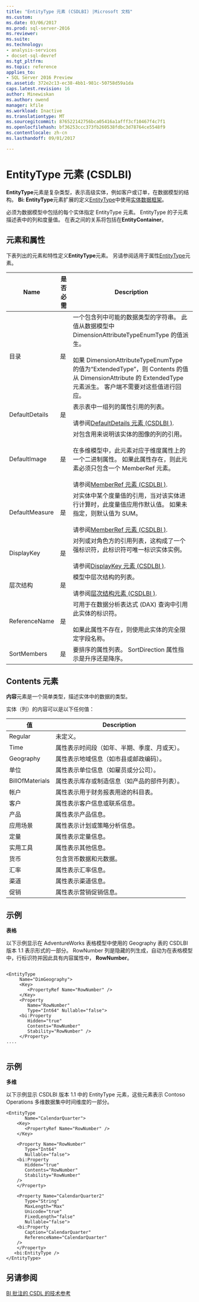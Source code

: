 ```yaml
---
title: "EntityType 元素 (CSDLBI) |Microsoft 文档"
ms.custom: 
ms.date: 03/06/2017
ms.prod: sql-server-2016
ms.reviewer: 
ms.suite: 
ms.technology:
- analysis-services
- docset-sql-devref
ms.tgt_pltfrm: 
ms.topic: reference
applies_to:
- SQL Server 2016 Preview
ms.assetid: 372e2c13-ec38-4bb1-981c-50758d59a1da
caps.latest.revision: 16
author: Minewiskan
ms.author: owend
manager: kfile
ms.workload: Inactive
ms.translationtype: MT
ms.sourcegitcommit: 876522142756bca05416a1afff3cf10467f4c7f1
ms.openlocfilehash: bf36253ccc373fb260538fdbc3d78764ce5548f9
ms.contentlocale: zh-cn
ms.lasthandoff: 09/01/2017

---
```

# <a name="entitytype-element-csdlbi"></a>EntityType 元素 (CSDLBI)
  **EntityType**元素是复杂类型，表示高级实体，例如客户或订单，在数据模型的结构。 **Bi: EntityType**元素扩展的定义[EntityType](http://msdn.microsoft.com/library/bb399206.aspx)中使用[实体数据框架](http://msdn.microsoft.com/library/bb399567.aspx)。  
  
 必须为数据模型中包括的每个实体指定 EntityType 元素。 EntityType 的子元素描述表中的列和度量值。 在表之间的关系将包括在**EntityContainer**。  
  
## <a name="elements-and-attributes"></a>元素和属性  
 下表列出的元素和特性定义**EntityType**元素。 另请参阅适用于属性[EntityType](http://msdn.microsoft.com/library/bb399206.aspx)元素。  
  
|Name|是否必需|Description|  
|----------|-----------------|-----------------|  
|目录|是|一个包含列中可能的数据类型的字符串。 此值从数据模型中 DimensionAttributeTypeEnumType 的值派生。<br /><br /> 如果 DimensionAttributeTypeEnumType 的值为“ExtendedType”，则 Contents 的值从 DimensionAttribute 的 ExtendedType 元素派生。 客户端不需要对这些值进行回应。|  
|DefaultDetails|是|表示表中一组列的属性引用的列表。<br /><br /> 请参阅[DefaultDetails 元素 &#40;CSDLBI &#41;](../../../analysis-services/tabular-model-programming-compatibility-levels-1050-1103/conceptual-schema-definition-language-csdl/defaultdetails-element-csdlbi.md).|  
|DefaultImage|是|对包含用来说明该实体的图像的列的引用。<br /><br /> 在多维模型中，此元素对应于维度属性上的一个二进制属性。 如果此属性存在，则此元素必须只包含一个 MemberRef 元素。<br /><br /> 请参阅[MemberRef 元素 &#40;CSDLBI &#41;](../../../analysis-services/tabular-model-programming-compatibility-levels-1050-1103/conceptual-schema-definition-language-csdl/memberref-element-csdlbi.md).|  
|DefaultMeasure|是|对实体中某个度量值的引用，当对该实体进行计算时，此度量值应用作默认值。 如果未指定，则默认值为 SUM。<br /><br /> 请参阅[MemberRef 元素 &#40;CSDLBI &#41;](../../../analysis-services/tabular-model-programming-compatibility-levels-1050-1103/conceptual-schema-definition-language-csdl/memberref-element-csdlbi.md).|  
|DisplayKey|是|对列或对角色方的引用列表，这构成了一个强标识符，此标识符可唯一标识实体实例。<br /><br /> 请参阅[DisplayKey 元素 &#40;CSDLBI &#41;](../../../analysis-services/tabular-model-programming-compatibility-levels-1050-1103/conceptual-schema-definition-language-csdl/displaykey-element-csdlbi.md).|  
|层次结构|是|模型中层次结构的列表。<br /><br /> 请参阅[层次结构元素 &#40;CSDLBI &#41;](../../../analysis-services/tabular-model-programming-compatibility-levels-1050-1103/conceptual-schema-definition-language-csdl/hierarchy-element-csdlbi.md).|  
|ReferenceName|是|可用于在数据分析表达式 (DAX) 查询中引用此实体的标识符。<br /><br /> 如果此属性不存在，则使用此实体的完全限定字段名称。|  
|SortMembers|是|要排序的属性列表。 SortDirection 属性指示是升序还是降序。|  
  
## <a name="contents-element"></a>Contents 元素  
 **内容**元素是一个简单类型，描述实体中的数据的类型。  
  
 实体（列）的内容可以是以下任何值：  
  
|值|Description|  
|-----------|-----------------|  
|Regular|未定义。|  
|Time|属性表示时间段（如年、半期、季度、月或天）。|  
|Geography|属性表示地域信息（如市县或邮政编码）。|  
|单位|属性表示单位信息（如雇员或分公司）。|  
|BillOfMaterials|属性表示库存或制造信息（如产品的部件列表）。|  
|帐户|属性表示用于财务报表用途的科目表。|  
|客户|属性表示客户信息或联系信息。|  
|产品|属性表示产品信息。|  
|应用场景|属性表示计划或策略分析信息。|  
|定量|属性表示定量信息。|  
|实用工具|属性表示其他信息。|  
|货币|包含货币数据和元数据。|  
|汇率|属性表示汇率信息。|  
|渠道|属性表示渠道信息。|  
|促销|属性表示营销促销信息。|  
  
## <a name="example"></a>示例  
 **表格**  
  
 以下示例显示在 AdventureWorks 表格模型中使用的 Geography 表的 CSDLBI 版本 1.1 表示形式的一部分。 RowNumber 列是隐藏的列生成，自动为在表格模型中，行标识符并因此具有内容属性中， **RowNumber**。  
  
```  
  
<EntityType   
     Name="DimGeography">  
     <Key>  
        <PropertyRef Name="RowNumber" />  
     </Key>  
     <Property   
        Name="RowNumber"   
        Type="Int64" Nullable="false">  
     <bi:Property   
        Hidden="true"   
        Contents="RowNumber"   
        Stability="RowNumber" />  
     </Property>  
....  
  
```  
  
## <a name="example"></a>示例  
 **多维**  
  
 以下示例显示 CSDLBI 版本 1.1 中的 EntityType 元素，这些元素表示 Contoso Operations 多维数据集中时间维度的一部分。  
  
```  
<EntityType   
       Name="CalendarQuarter">  
    <Key>  
       <PropertyRef Name="RowNumber" />  
    </Key>  
  
    <Property Name="RowNumber"   
       Type="Int64"   
       Nullable="false">  
    <bi:Property   
       Hidden="true"   
       Contents="RowNumber"   
       Stability="RowNumber"   
    />  
    </Property>  
  
    <Property Name="CalendarQuarter2"   
       Type="String"   
       MaxLength="Max"   
       Unicode="true"   
       FixedLength="false"   
       Nullable="false">  
    <bi:Property   
       Caption="CalendarQuarter"   
       ReferenceName="CalendarQuarter"   
    />  
    </Property>  
   <bi:EntityType />  
</EntityType>  
```  
  
## <a name="see-also"></a>另请参阅  
 [BI 批注的 CSDL 的技术参考](../../../analysis-services/tabular-model-programming-compatibility-levels-1050-1103/conceptual-schema-definition-language-csdl/technical-reference-for-bi-annotations-to-csdl.md)  
  
  

